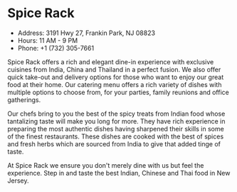 # Spice Rack

* Address: 3191 Hwy 27, Frankin Park, NJ 08823
* Hours: 11 AM - 9 PM
* Phone: +1 (732) 305-7661

Spice Rack offers a rich and elegant dine-in experience with exclusive cuisines from India, China and Thailand in a perfect fusion. We also offer quick take-out and delivery options for those who want to enjoy our great food at their home. Our catering menu offers a rich variety of dishes with multiple options to choose from, for your parties, family reunions and office gatherings.

Our chefs bring to you the best of the spicy treats from Indian food whose tantalizing taste will make you long for more. They have rich experience in preparing the most authentic dishes having sharpened their skills in some of the finest restaurants. These dishes are cooked with the best of spices and fresh herbs which are sourced from India to give that added tinge of taste.

At Spice Rack we ensure you don't merely dine with us but feel the experience. Step in and taste the best Indian, Chinese and Thai food in New Jersey.
